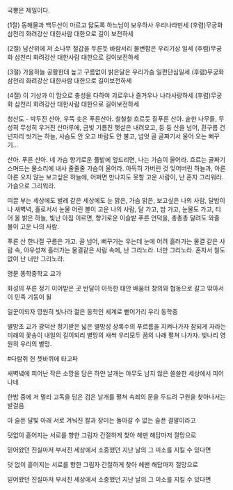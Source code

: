 국뽕은 제일이다.

(1절)
동해물과 백두산이 마르고 닳도록
하느님이 보우하사 우리나라만세
(후렴)무궁화 삼천리 화려강산 대한사람 대한으로 길이 보전하세

(2절)
남산위에 저 소나무 철갑을 두른듯
바람서리 불변함은 우리기상 일세
(후렴)무궁화 삼천리 화려강산 대한사람 대한으로 길이보전하세

(3절)
가을하늘 공활한데 높고 구름없이 
밝은달은 우리가슴 일편단심일세
(후렴)무궁화 삼천리 화려강산 대한사람 대한으로 길이보전하세

(4절)
이 기상과 이 맘으로 충성을 다하여
괴로우나 즐거우나 나라사랑하세
(후렴)무궁화 삼천리 화려강산 대한사람 대한으로 길이보전하세

청산도 - 박두진 
산아, 우뚝 솟은 푸른산아. 철철철 흐르듯 짙푸른 산아.
숱한 나무들, 무성히 무성히 우거진 산마루에, 금빛
기름진 햇살은 내려오고, 둥 둥 산을 넘어, 흰구름 건넌자리
씻기는 하늘, 사슴도 안 오고 바람도 안 불고, 넘엇 골
골짜기서 울어 오는 뻐꾸기...

산아. 푸른 산아.  네 가슴 향기로운 풀밭에 엎드리면,
나는 가슴이 울어라. 흐르는 골짜기 스며드는 물소리에
내사 줄줄줄 가슴이 울어라. 아득히 가버린 것 잊어버린
하늘과, 아른 아른 오지 않는 보고싶은 하늘에, 어쩌면
만나지도 못할 고운 사람이, 난 혼자 그리워라.
가슴으로 그리워라.

띠끌 부는 세상에도 벌레 같은 세상에도 눈 맑은, 가슴 맑은,
보고싶은 나의 사람, 달밤이나 새벽녁, 홀로서서 눈물 어린
볼이 고운 나의 사람, 달 가고, 밤 가고, 눈물도 가고,
티어 올 밝은 하늘, 빛난 아침 이르면, 향기로운 이슬밭
푸른 언덕을, 총총총 달려도 와줄 볼이 고운 나의 사람.

푸른 산 한나절 구름은 가고. 골 넘어, 뻐꾸기는 우는데
눈에 어려 흘러가는 물결 같은 사람 속, 아우성쳐 흘러가는
물결같은 사람 속에, 난 그리노라.
너만 그리노라. 혼자서 철도 없이 난 너만 그리노라.

명문 똥학중학교 교가

화성의 푸른 정기 이어받은 곳
반달이 아득한 태안 배움터
창의와 협동으로 갈고
딲아서 이 민족 기둥이 될

일꾼이되자
영원히 빛나라 젊은 동학인
세계로 뻗어가리 
우리 동학중

별망초 교가
광덕산 정기받은 넓은 별망성
상록수의 푸르름을 지켜나가자
참되게 자라는 미래의 꽃송이
내일의 길이되리 별망의 새싹
우리모두 꿈의 나래 펼쳐 나가자.
빛나리 영원히 우리의 별망.

#다람쥐 헌 쳇바퀴에 타고파

새벽녘에 피어난 작은 소망을 담은 하얀 날개는
아무도 남지 않은 쓸쓸한 세상에서 피어나네

한밤 중에 저 멀리 고독을 담은 검은 날개를 펼쳐
속죄의 문을 두드려 구원을 찾아나서는 발걸음

아 슬픈 달빛 아래 서로 겨눠진 칼과 장미는
돌아갈 수 없는 슬픈 결말이라고

덧없이 흩어지는 서로를 향한 그림자
간절하게 찾아 헤맨 해답마저 절망으로

믿어왔던 진실마저 부서진 세상에서
소중했던 지난 날의 그 미소를 지킬 수 있다면

덧 없이 흩어지는 서로를 향한 그림자
간절하게 찾아 헤맨 해답마저 절망으로

믿어왔던 진실마저 부서진 세상에서
소중했던 지난 날의 그 미소를 지킬 수 있다면
